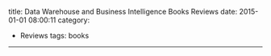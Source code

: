 title: Data Warehouse and Business Intelligence Books Reviews
date: 2015-01-01 08:00:11
category:
 - Reviews
tags: books
---